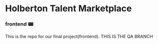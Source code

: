 # Holberton Talent Marketplace
### frontend 📟

This is the repo for our final project(frontend).
THIS IS THE QA BRANCH
